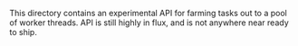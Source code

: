 This directory contains an experimental API for farming tasks out to a pool of worker threads. API is still highly in flux, and is not anywhere near ready to ship.
